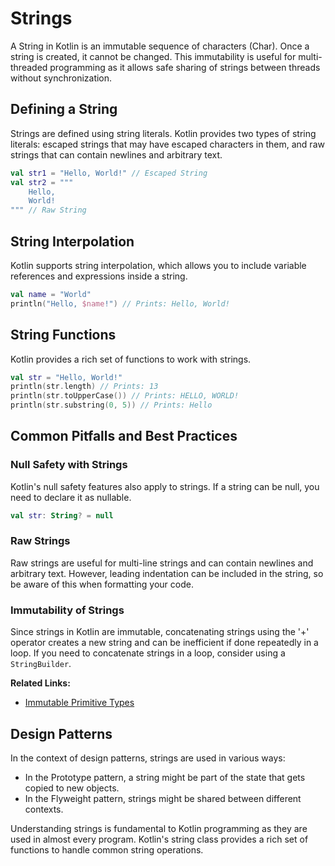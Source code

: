 # Strings

A String in Kotlin is an immutable sequence of characters (Char). Once a string is created, it cannot be changed. This immutability is useful for multi-threaded programming as it allows safe sharing of strings between threads without synchronization.

## Defining a String

Strings are defined using string literals. Kotlin provides two types of string literals: escaped strings that may have escaped characters in them, and raw strings that can contain newlines and arbitrary text.

```kotlin title="DefineString.kt"
val str1 = "Hello, World!" // Escaped String
val str2 = """
    Hello,
    World!
""" // Raw String
```

## String Interpolation

Kotlin supports string interpolation, which allows you to include variable references and expressions inside a string.

```kotlin title="StringInterpolation.kt"
val name = "World"
println("Hello, $name!") // Prints: Hello, World!
```

## String Functions

Kotlin provides a rich set of functions to work with strings.

```kotlin title="StringFunctions.kt"
val str = "Hello, World!"
println(str.length) // Prints: 13
println(str.toUpperCase()) // Prints: HELLO, WORLD!
println(str.substring(0, 5)) // Prints: Hello
```

## Common Pitfalls and Best Practices

### Null Safety with Strings

Kotlin's null safety features also apply to strings. If a string can be null, you need to declare it as nullable.

```kotlin title="NullableString.kt"
val str: String? = null
```

### Raw Strings

Raw strings are useful for multi-line strings and can contain newlines and arbitrary text. However, leading indentation can be included in the string, so be aware of this when formatting your code.


### Immutability of Strings

Since strings in Kotlin are immutable, concatenating strings using the '+' operator creates a new string and can be inefficient if done repeatedly in a loop. If you need to concatenate strings in a loop, consider using a `StringBuilder`.

**Related Links:**

- [Immutable Primitive Types](../variables/deep-dive#immutable-primitive-types)

## Design Patterns

In the context of design patterns, strings are used in various ways:

- In the Prototype pattern, a string might be part of the state that gets copied to new objects.
- In the Flyweight pattern, strings might be shared between different contexts.

Understanding strings is fundamental to Kotlin programming as they are used in almost every program. Kotlin's string class provides a rich set of functions to handle common string operations.
